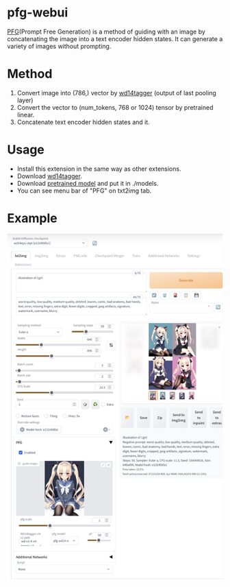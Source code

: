 # pfg-webui
[PFG](https://github.com/laksjdjf/pfg)(Prompt Free Generation) is a method of guiding with an image by concatenating the image into a text encoder hidden states.
It can generate a variety of images without prompting.

# Method
1. Convert image into (786,) vector by [wd14tagger](https://huggingface.co/SmilingWolf/wd-v1-4-vit-tagger-v2) (output of last pooling layer)
2. Convert the vector to (num_tokens, 768 or 1024) tensor by pretrained linear.
3. Concatenate text encoder hidden states and it.

# Usage
+ Install this extension in the same way as other extensions.
+ Download [wd14tagger](https://huggingface.co/SmilingWolf/wd-v1-4-vit-tagger-v2).
+ Download [pretrained model](https://huggingface.co/furusu/PFG) and put it in ./models.
+ You can see menu bar of "PFG" on txt2img tab.

# Example
![image](example.png)
